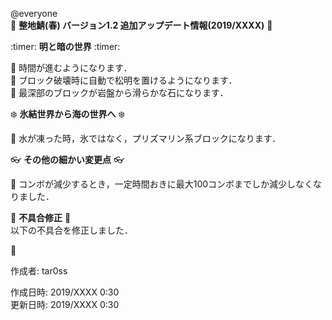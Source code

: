 @everyone   
:cherry_blossom:  **__整地鯖(春) バージョン1.2 追加アップデート情報(2019/XXXX)__** :cherry_blossom:  


:timer: **__明と暗の世界__** :timer:   

:diamond_shape_with_a_dot_inside: 時間が進むようになります．   
:diamond_shape_with_a_dot_inside: ブロック破壊時に自動で松明を置けるようになります．   
:diamond_shape_with_a_dot_inside: 最深部のブロックが岩盤から滑らかな石になります．   


:snowflake: **__氷結世界から海の世界へ__** :snowflake:    

:diamond_shape_with_a_dot_inside: 水が凍った時，氷ではなく，プリズマリン系ブロックになります．   


:eyeglasses: **__その他の細かい変更点__** :eyeglasses:    

:diamond_shape_with_a_dot_inside: コンボが減少するとき，一定時間おきに最大100コンボまでしか減少しなくなりました．  


:bow: **__不具合修正__** :bow:   
以下の不具合を修正しました．  

:diamond_shape_with_a_dot_inside:   



作成者: tar0ss  

作成日時: 2019/XXXX 0:30  
更新日時: 2019/XXXX 0:30  